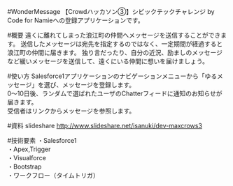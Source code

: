 #WonderMessage
【Crowdハッカソン③】シビックテックチャレンジ by Code for Namieへの登録アプリケーションです。

#概要
遠くに離れてしまった浪江町の仲間へメッセージを送信することができます。
送信したメッセージは宛先を指定するのではなく、一定期間が経過すると浪江町の仲間に届きます。
独り言だったり、自分の近況、励ましのメッセージなど緩いメッセージを送信して、遠くにいる仲間に想いを届けましょう。

#使い方
Salesforce1アプリケーションのナビゲーションメニューから「ゆるメッセージ」を選び、メッセージを登録します。  
0～10日後、ランダムで選ばれたユーザのChatterフィードに通知のお知らせが届きます。  
受信者はリンクからメッセージを参照します。

#資料
slideshare
<http://www.slideshare.net/isanuki/dev-maxcrows3>

#技術要素
・Salesforce1  
・Apex,Trigger  
・Visualforce  
・Bootstrap  
・ワークフロー（タイムトリガ）  

